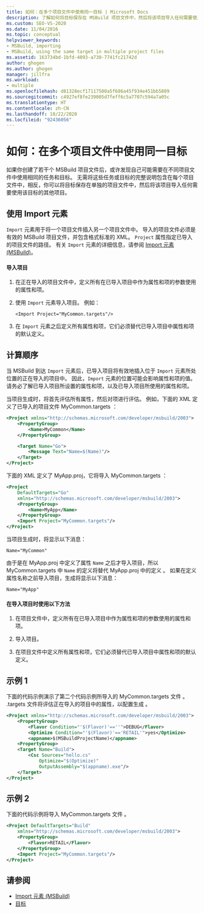 ```yaml
---
title: 如何：在多个项目文件中使用同一目标 | Microsoft Docs
description: 了解如何将目标保存在 MSBuild 项目文件中，然后将该项目导入任何需要使用该目标的其他项目。
ms.custom: SEO-VS-2020
ms.date: 11/04/2016
ms.topic: conceptual
helpviewer_keywords:
- MSBuild, importing
- MSBuild, using the same target in multiple project files
ms.assetid: 163734bd-1bfd-4093-a730-7741fc21742d
author: ghogen
ms.author: ghogen
manager: jillfra
ms.workload:
- multiple
ms.openlocfilehash: d81328ecf17117500a5f686a45f934e451bb5809
ms.sourcegitcommit: c4927ef8fe239005d7feff6c5a7707c594a7a05c
ms.translationtype: HT
ms.contentlocale: zh-CN
ms.lasthandoff: 10/22/2020
ms.locfileid: "92436056"
---
```

# <a name="how-to-use-the-same-target-in-multiple-project-files"></a>如何：在多个项目文件中使用同一目标

如果你创建了若干个 MSBuild 项目文件后，或许发现自己可能需要在不同项目文件中使用相同的任务和目标。 无需将这些任务或目标的完整说明包含在每个项目文件中，相反，你可以将目标保存在单独的项目文件中，然后将该项目导入任何需要使用该目标的其他项目。

## <a name="use-the-import-element"></a>使用 Import 元素

`Import` 元素用于将一个项目文件插入另一个项目文件中。 导入的项目文件必须是有效的 MSBuild 项目文件，并包含格式标准的 XML。 `Project` 属性指定已导入的项目文件的路径。 有关 `Import` 元素的详细信息，请参阅 [Import 元素 (MSBuild)](../msbuild/import-element-msbuild.md)。

#### <a name="to-import-a-project"></a>导入项目

1. 在正在导入的项目文件中，定义所有在已导入项目中作为属性和项的参数使用的属性和项。

2. 使用 `Import` 元素导入项目。 例如：

     `<Import Project="MyCommon.targets"/>`

3. 在 `Import` 元素之后定义所有属性和项，它们必须替代已导入项目中属性和项的默认定义。

## <a name="order-of-evaluation"></a>计算顺序

 当 MSBuild 到达 `Import` 元素后，已导入项目将有效地插入位于 `Import` 元素所处位置的正在导入的项目中。 因此，`Import` 元素的位置可能会影响属性和项的值。 请务必了解已导入项目所设置的属性和项，以及已导入项目所使用的属性和项。

 当项目生成时，将首先评估所有属性，然后对项进行评估。 例如，下面的 XML 定义了已导入的项目文件 MyCommon.targets  ：

```xml
<Project xmlns="http://schemas.microsoft.com/developer/msbuild/2003">
    <PropertyGroup>
        <Name>MyCommon</Name>
    </PropertyGroup>

    <Target Name="Go">
        <Message Text="Name=$(Name)"/>
    </Target>
</Project>
```

 下面的 XML 定义了 MyApp.proj，它将导入 MyCommon.targets   ：

```xml
<Project
    DefaultTargets="Go"
    xmlns="http://schemas.microsoft.com/developer/msbuild/2003">
    <PropertyGroup>
        <Name>MyApp</Name>
    </PropertyGroup>
    <Import Project="MyCommon.targets"/>
</Project>
```

 当项目生成时，将显示以下消息：

 `Name="MyCommon"`

 由于是在 MyApp.proj 中定义了属性 `Name` 之后才导入项目，所以 MyCommon.targets 中 `Name` 的定义将替代 MyApp.proj 中的定义    。 如果在定义属性名称之前导入项目，生成将显示以下消息：

 `Name="MyApp"`

#### <a name="use-the-following-approach-when-importing-projects"></a>在导入项目时使用以下方法

1. 在项目文件中，定义所有在已导入项目中作为属性和项的参数使用的属性和项。

2. 导入项目。

3. 在项目文件中定义所有属性和项，它们必须替代已导入项目中属性和项的默认定义。

## <a name="example-1"></a>示例 1

 下面的代码示例演示了第二个代码示例所导入的 MyCommon.targets 文件  。 .targets 文件将评估正在导入的项目中的属性，以配置生成  。

```xml
<Project xmlns="http://schemas.microsoft.com/developer/msbuild/2003">
    <PropertyGroup>
        <Flavor Condition="'$(Flavor)'==''">DEBUG</Flavor>
        <Optimize Condition="'$(Flavor)'=='RETAIL'">yes</Optimize>
        <appname>$(MSBuildProjectName)</appname>
    <PropertyGroup>
    <Target Name="Build">
        <Csc Sources="hello.cs"
            Optimize="$(Optimize)"
            OutputAssembly="$(appname).exe"/>
    </Target>
</Project>
```

## <a name="example-2"></a>示例 2

 下面的代码示例将导入 MyCommon.targets 文件  。

```xml
<Project DefaultTargets="Build"
    xmlns="http://schemas.microsoft.com/developer/msbuild/2003">
    <PropertyGroup>
        <Flavor>RETAIL</Flavor>
    </PropertyGroup>
    <Import Project="MyCommon.targets"/>
</Project>
```

## <a name="see-also"></a>请参阅

- [Import 元素 (MSBuild)](../msbuild/import-element-msbuild.md)
- [目标](../msbuild/msbuild-targets.md)
